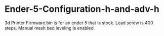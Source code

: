 # Ender-5-Configuration-h-and-adv-h
3d Printer
Firmware.bin is for an ender 5 that is stock. Lead screw is 400 steps. 
Manual mesh bed leveling is enabled.
